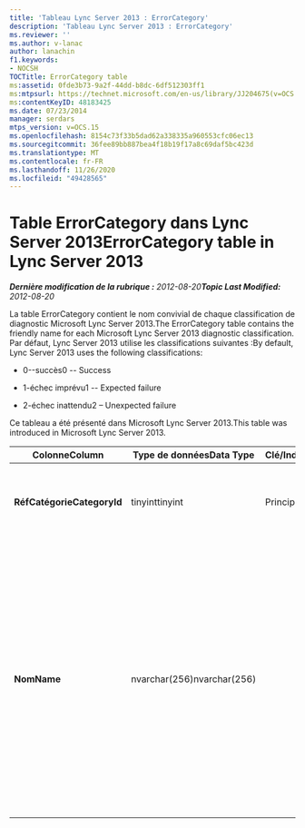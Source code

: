 ```yaml
---
title: 'Tableau Lync Server 2013 : ErrorCategory'
description: 'Tableau Lync Server 2013 : ErrorCategory'
ms.reviewer: ''
ms.author: v-lanac
author: lanachin
f1.keywords:
- NOCSH
TOCTitle: ErrorCategory table
ms:assetid: 0fde3b73-9a2f-44dd-b8dc-6df512303ff1
ms:mtpsurl: https://technet.microsoft.com/en-us/library/JJ204675(v=OCS.15)
ms:contentKeyID: 48183425
ms.date: 07/23/2014
manager: serdars
mtps_version: v=OCS.15
ms.openlocfilehash: 8154c73f33b5dad62a338335a960553cfc06ec13
ms.sourcegitcommit: 36fee89bb887bea4f18b19f17a8c69daf5bc423d
ms.translationtype: MT
ms.contentlocale: fr-FR
ms.lasthandoff: 11/26/2020
ms.locfileid: "49428565"
---
```

# <a name="errorcategory-table-in-lync-server-2013"></a><span data-ttu-id="ac5d4-103">Table ErrorCategory dans Lync Server 2013</span><span class="sxs-lookup"><span data-stu-id="ac5d4-103">ErrorCategory table in Lync Server 2013</span></span>

<div data-xmlns="http://www.w3.org/1999/xhtml">

<div class="topic" data-xmlns="http://www.w3.org/1999/xhtml" data-msxsl="urn:schemas-microsoft-com:xslt" data-cs="https://msdn.microsoft.com/">

<div data-asp="https://msdn2.microsoft.com/asp">



</div>

<div id="mainSection">

<div id="mainBody"><span data-ttu-id="ac5d4-104">

<span> </span></span><span class="sxs-lookup"><span data-stu-id="ac5d4-104">

<span> </span></span></span>

<span data-ttu-id="ac5d4-105">_**Dernière modification de la rubrique :** 2012-08-20_</span><span class="sxs-lookup"><span data-stu-id="ac5d4-105">_**Topic Last Modified:** 2012-08-20_</span></span>

<span data-ttu-id="ac5d4-106">La table ErrorCategory contient le nom convivial de chaque classification de diagnostic Microsoft Lync Server 2013.</span><span class="sxs-lookup"><span data-stu-id="ac5d4-106">The ErrorCategory table contains the friendly name for each Microsoft Lync Server 2013 diagnostic classification.</span></span> <span data-ttu-id="ac5d4-107">Par défaut, Lync Server 2013 utilise les classifications suivantes :</span><span class="sxs-lookup"><span data-stu-id="ac5d4-107">By default, Lync Server 2013 uses the following classifications:</span></span>

  - <span data-ttu-id="ac5d4-108">0--succès</span><span class="sxs-lookup"><span data-stu-id="ac5d4-108">0 -- Success</span></span>

  - <span data-ttu-id="ac5d4-109">1-échec imprévu</span><span class="sxs-lookup"><span data-stu-id="ac5d4-109">1 -- Expected failure</span></span>

  - <span data-ttu-id="ac5d4-110">2-échec inattendu</span><span class="sxs-lookup"><span data-stu-id="ac5d4-110">2 – Unexpected failure</span></span>

<span data-ttu-id="ac5d4-111">Ce tableau a été présenté dans Microsoft Lync Server 2013.</span><span class="sxs-lookup"><span data-stu-id="ac5d4-111">This table was introduced in Microsoft Lync Server 2013.</span></span>


<table>
<colgroup>
<col style="width: 25%" />
<col style="width: 25%" />
<col style="width: 25%" />
<col style="width: 25%" />
</colgroup>
<thead>
<tr class="header">
<th><span data-ttu-id="ac5d4-112">Colonne</span><span class="sxs-lookup"><span data-stu-id="ac5d4-112">Column</span></span></th>
<th><span data-ttu-id="ac5d4-113">Type de données</span><span class="sxs-lookup"><span data-stu-id="ac5d4-113">Data Type</span></span></th>
<th><span data-ttu-id="ac5d4-114">Clé/Index</span><span class="sxs-lookup"><span data-stu-id="ac5d4-114">Key/Index</span></span></th>
<th><span data-ttu-id="ac5d4-115">Détails</span><span class="sxs-lookup"><span data-stu-id="ac5d4-115">Details</span></span></th>
</tr>
</thead>
<tbody>
<tr class="odd">
<td><p><span data-ttu-id="ac5d4-116"><strong>RéfCatégorie</strong></span><span class="sxs-lookup"><span data-stu-id="ac5d4-116"><strong>CategoryId</strong></span></span></p></td>
<td><p><span data-ttu-id="ac5d4-117">tinyint</span><span class="sxs-lookup"><span data-stu-id="ac5d4-117">tinyint</span></span></p></td>
<td><p><span data-ttu-id="ac5d4-118">Principal</span><span class="sxs-lookup"><span data-stu-id="ac5d4-118">Primary</span></span></p></td>
<td><p><span data-ttu-id="ac5d4-119">Identificateur unique de la classification.</span><span class="sxs-lookup"><span data-stu-id="ac5d4-119">Unique identifier for the classification.</span></span></p></td>
</tr>
<tr class="even">
<td><p><span data-ttu-id="ac5d4-120"><strong>Nom</strong></span><span class="sxs-lookup"><span data-stu-id="ac5d4-120"><strong>Name</strong></span></span></p></td>
<td><p><span data-ttu-id="ac5d4-121">nvarchar(256)</span><span class="sxs-lookup"><span data-stu-id="ac5d4-121">nvarchar(256)</span></span></p></td>
<td></td>
<td><p><span data-ttu-id="ac5d4-122">Valeur et nom convivial attribués à la classification.</span><span class="sxs-lookup"><span data-stu-id="ac5d4-122">Value and friendly name assigned to the classification.</span></span> <span data-ttu-id="ac5d4-123">Les valeurs autorisées sont les suivantes :</span><span class="sxs-lookup"><span data-stu-id="ac5d4-123">Allowed values are:</span></span></p>
<ul>
<li><p><span data-ttu-id="ac5d4-124">0--succès</span><span class="sxs-lookup"><span data-stu-id="ac5d4-124">0 -- Success</span></span></p></li>
<li><p><span data-ttu-id="ac5d4-125">1-échec imprévu</span><span class="sxs-lookup"><span data-stu-id="ac5d4-125">1 -- Expected failure</span></span></p></li>
<li><p><span data-ttu-id="ac5d4-126">2-échec inattendu</span><span class="sxs-lookup"><span data-stu-id="ac5d4-126">2 – Unexpected failure</span></span></p></li>
</ul></td>
</tr>
</tbody>
</table><span data-ttu-id="ac5d4-127">


</div>

<span> </span>

</div>

</div>

</span><span class="sxs-lookup"><span data-stu-id="ac5d4-127">


</div>

<span> </span>

</div>

</div>

</span></span></div>

